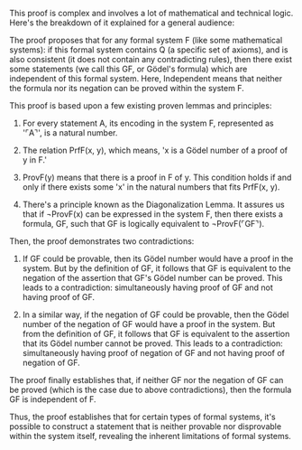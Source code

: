 This proof is complex and involves a lot of mathematical and technical logic. Here's the breakdown of it explained for a general audience:

The proof proposes that for any formal system F (like some mathematical systems): if this formal system contains Q (a specific set of axioms), and is also consistent (it does not contain any contradicting rules), then there exist some statements (we call this GF, or Gödel's formula) which are independent of this formal system. Here, Independent means that neither the formula nor its negation can be proved within the system F.

This proof is based upon a few existing proven lemmas and principles: 

1. For every statement A, its encoding in the system F, represented as '⌜A⌝', is a natural number.

2. The relation PrfF(x, y), which means, 'x is a Gödel number of a proof of y in F.'

3. ProvF(y) means that there is a proof in F of y. This condition holds if and only if there exists some 'x' in the natural numbers that fits PrfF(x, y). 

4. There's a principle known as the Diagonalization Lemma. It assures us that if ¬ProvF(x) can be expressed in the system F, then there exists a formula, GF, such that GF is logically equivalent to ¬ProvF(⌜GF⌝). 

Then, the proof demonstrates two contradictions:

1. If GF could be provable, then its Gödel number would have a proof in the system. But by the definition of GF, it follows that GF is equivalent to the negation of the assertion that GF's Gödel number can be proved. This leads to a contradiction: simultaneously having proof of GF and not having proof of GF.

2. In a similar way, if the negation of GF could be provable, then the Gödel number of the negation of GF would have a proof in the system. But from the definition of GF, it follows that GF is equivalent to the assertion that its Gödel number cannot be proved. This leads to a contradiction: simultaneously having proof of negation of GF and not having proof of negation of GF.

The proof finally establishes that, if neither GF nor the negation of GF can be proved (which is the case due to above contradictions), then the formula GF is independent of F.

Thus, the proof establishes that for certain types of formal systems, it's possible to construct a statement that is neither provable nor disprovable within the system itself, revealing the inherent limitations of formal systems.
